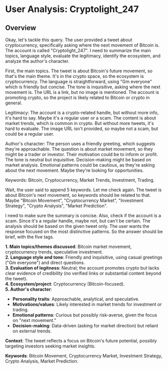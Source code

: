 # User Analysis: Cryptolight_247

## Overview

<think>
Okay, let's tackle this query. The user provided a tweet about cryptocurrency, specifically asking where the next movement of Bitcoin is. The account is called "Cryptolight_247". I need to summarize the main topics, language style, evaluate the legitimacy, identify the ecosystem, and analyze the author's character.

First, the main topics. The tweet is about Bitcoin's future movement, so that's the main theme. It's in the crypto space, so the ecosystem is cryptocurrency. The language is straightforward, using "Gm everyone" which is friendly but concise. The tone is inquisitive, asking where the next movement is. The URL is a link, but no image is mentioned. The account is promoting crypto, so the project is likely related to Bitcoin or crypto in general.

Legitimacy: The account is a crypto-related handle, but without more info, it's hard to say. Maybe it's a regular user or a scam. The content is about market trends, which is common in crypto. But without more tweets, it's hard to evaluate. The image URL isn't provided, so maybe not a scam, but could be a regular user.

Author's character: The person uses a friendly greeting, which suggests they're approachable. The question is about market movement, so they might be a trader or investor. Their motivation could be to inform or profit. The tone is neutral but inquisitive. Decision-making might be based on market analysis. Emotional patterns could be cautious, as they're asking about the next movement. Maybe they're looking for opportunities.

Keywords: Bitcoin, Cryptocurrency, Market Trends, Investment, Trading.

Wait, the user said to append 5 keywords. Let me check again. The tweet is about Bitcoin's next movement, so keywords should be related to that. Maybe "Bitcoin Movement", "Cryptocurrency Market", "Investment Strategy", "Crypto Analysis", "Market Prediction".

I need to make sure the summary is concise. Also, check if the account is a scam. Since it's a regular handle, maybe not, but can't be certain. The analysis should be based on the given tweet only. The user wants the response focused on the most distinctive patterns. So the answer should be brief, with the five tags.
</think>

**1. Main topics/themes discussed**: Bitcoin market movement, cryptocurrency trends, speculative investment.  
**2. Language style and tone**: Friendly and inquisitive, using casual greetings ("Gm everyone") and direct questions.  
**3. Evaluation of legitness**: Neutral; the account promotes crypto but lacks clear evidence of credibility (no verified links or substantial content beyond the tweet).  
**4. Ecosystem/project**: Cryptocurrency (Bitcoin-focused).  
**5. Author's character**:  
   - **Personality traits**: Approachable, analytical, and speculative.  
   - **Motivations/values**: Likely interested in market trends for investment or trading.  
   - **Emotional patterns**: Curious but possibly risk-averse, given the focus on "next movement."  
   - **Decision-making**: Data-driven (asking for market direction) but reliant on external trends.  

**Context**: The tweet reflects a focus on Bitcoin's future potential, possibly targeting investors seeking market insights.  

**Keywords**: Bitcoin Movement, Cryptocurrency Market, Investment Strategy, Crypto Analysis, Market Prediction.